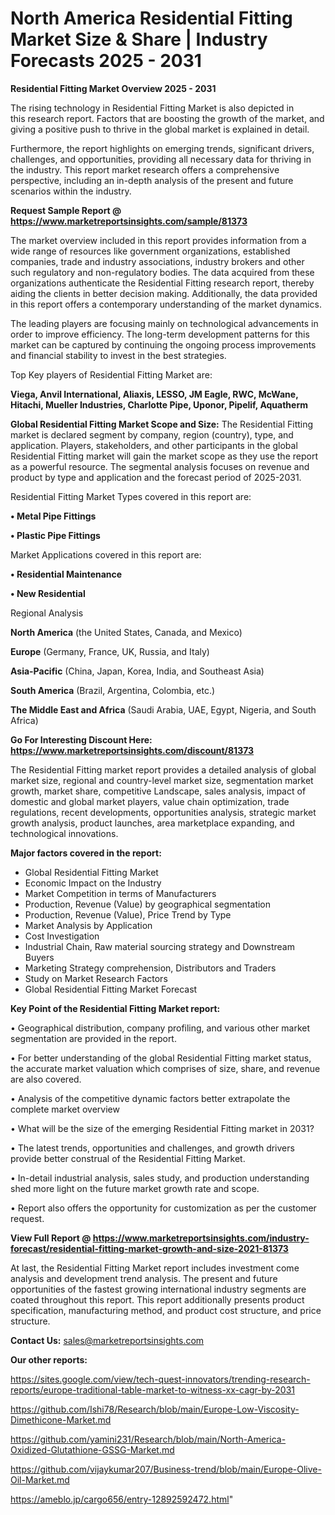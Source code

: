 # North America Residential Fitting Market Size & Share | Industry Forecasts 2025 - 2031

<Strong> Residential Fitting Market Overview 2025 - 2031</strong>

The rising technology in Residential Fitting Market is also depicted in this research report. Factors that are boosting the growth of the market, and giving a positive push to thrive in the global market is explained in detail.

Furthermore, the report highlights on emerging trends, significant drivers, challenges, and opportunities, providing all necessary data for thriving in the industry. This report market research offers a comprehensive perspective, including an in-depth analysis of the present and future scenarios within the industry.

<strong>Request Sample Report @ <a href=https://www.marketreportsinsights.com/sample/81373>https://www.marketreportsinsights.com/sample/81373</a></strong>

The market overview included in this report provides information from a wide range of resources like government organizations, established companies, trade and industry associations, industry brokers and other such regulatory and non-regulatory bodies. The data acquired from these organizations authenticate the Residential Fitting research report, thereby aiding the clients in better decision making. Additionally, the data provided in this report offers a contemporary understanding of the market dynamics.

The leading players are focusing mainly on technological advancements in order to improve efficiency. The long-term development patterns for this market can be captured by continuing the ongoing process improvements and financial stability to invest in the best strategies.

Top Key players of Residential Fitting Market are:

<strong>Viega, Anvil International, Aliaxis, LESSO, JM Eagle, RWC, McWane, Hitachi, Mueller Industries, Charlotte Pipe, Uponor, Pipelif, Aquatherm</strong>

<strong><b>Global Residential Fitting Market Scope and Size:</b></strong>
The Residential Fitting market is declared segment by company, region (country), type, and application. Players, stakeholders, and other participants in the global Residential Fitting market will gain the market scope as they use the report as a powerful resource. The segmental analysis focuses on revenue and product by type and application and the forecast period of 2025-2031.

Residential Fitting Market Types covered in this report are:

<strong>• Metal Pipe Fittings

• Plastic Pipe Fittings</strong>

Market Applications covered in this report are:

<strong>• Residential Maintenance

• New Residential</strong> 

Regional Analysis

<strong>North America</strong> (the United States, Canada, and Mexico)

<strong>Europe</strong> (Germany, France, UK, Russia, and Italy)

<strong>Asia-Pacific</strong> (China, Japan, Korea, India, and Southeast Asia)

<strong>South America</strong> (Brazil, Argentina, Colombia, etc.)

<strong>The Middle East and Africa</strong> (Saudi Arabia, UAE, Egypt, Nigeria, and South Africa)

<strong>Go For Interesting Discount Here: <a href=https://www.marketreportsinsights.com/discount/81373>https://www.marketreportsinsights.com/discount/81373</a></strong>

The Residential Fitting market report provides a detailed analysis of global market size, regional and country-level market size, segmentation market growth, market share, competitive Landscape, sales analysis, impact of domestic and global market players, value chain optimization, trade regulations, recent developments, opportunities analysis, strategic market growth analysis, product launches, area marketplace expanding, and technological innovations.

<strong><b>Major factors covered in the report:</b></strong>
<ul>
  <li>Global Residential Fitting Market </li>
  <li>Economic Impact on the Industry</li>
  <li>Market Competition in terms of Manufacturers</li>
  <li>Production, Revenue (Value) by geographical segmentation</li>
  <li>Production, Revenue (Value), Price Trend by Type</li>
  <li>Market Analysis by Application</li>
  <li>Cost Investigation</li>
  <li>Industrial Chain, Raw material sourcing strategy and Downstream Buyers</li>
  <li>Marketing Strategy comprehension, Distributors and Traders</li>
  <li>Study on Market Research Factors</li>
  <li>Global Residential Fitting Market Forecast</li>
</ul>

<strong><b>Key Point of the Residential Fitting Market report:</b></strong>

• Geographical distribution, company profiling, and various other market segmentation are provided in the report.

• For better understanding of the global Residential Fitting market status, the accurate market valuation which comprises of size, share, and revenue are also covered.

• Analysis of the competitive dynamic factors better extrapolate the complete market overview

• What will be the size of the emerging Residential Fitting market in 2031?

• The latest trends, opportunities and challenges, and growth drivers provide better construal of the Residential Fitting Market.

• In-detail industrial analysis, sales study, and production understanding shed more light on the future market growth rate and scope.

• Report also offers the opportunity for customization as per the customer request.

<strong><b>View Full Report @ <a href=https://www.marketreportsinsights.com/industry-forecast/residential-fitting-market-growth-and-size-2021-81373>https://www.marketreportsinsights.com/industry-forecast/residential-fitting-market-growth-and-size-2021-81373</a></b></strong>


At last, the Residential Fitting Market report includes investment come analysis and development trend analysis. The present and future opportunities of the fastest growing international industry segments are coated throughout this report. This report additionally presents product specification, manufacturing method, and product cost structure, and price structure.

<strong>Contact Us:</strong>
sales@marketreportsinsights.com

<strong>Our other reports:</strong>

<a href=https://sites.google.com/view/tech-quest-innovators/trending-research-reports/europe-traditional-table-market-to-witness-xx-cagr-by-2031>https://sites.google.com/view/tech-quest-innovators/trending-research-reports/europe-traditional-table-market-to-witness-xx-cagr-by-2031</a>

<a href=https://github.com/Ishi78/Research/blob/main/Europe-Low-Viscosity-Dimethicone-Market.md>https://github.com/Ishi78/Research/blob/main/Europe-Low-Viscosity-Dimethicone-Market.md</a>

<a href=https://github.com/yamini231/Research/blob/main/North-America-Oxidized-Glutathione-GSSG-Market.md>https://github.com/yamini231/Research/blob/main/North-America-Oxidized-Glutathione-GSSG-Market.md</a>

<a href=https://github.com/vijaykumar207/Business-trend/blob/main/Europe-Olive-Oil-Market.md>https://github.com/vijaykumar207/Business-trend/blob/main/Europe-Olive-Oil-Market.md</a>

<a href=https://ameblo.jp/cargo656/entry-12892592472.html>https://ameblo.jp/cargo656/entry-12892592472.html</a>"
